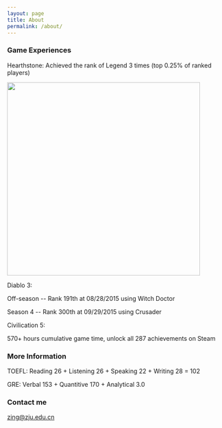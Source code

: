 ```yaml
---
layout: page
title: About
permalink: /about/
---
```


### Game Experiences

Hearthstone: Achieved the rank of Legend 3 times (top 0.25% of ranked players)

<img src="{{ site.baseurl }}/images/hearthstone.png" style="width: 450px;"/>

Diablo 3: 

Off-season -- Rank 191th at 08/28/2015 using Witch Doctor

Season 4 --  Rank 300th at 09/29/2015 using Crusader

Civilication 5:

570+ hours cumulative game time, unlock all 287 achievements on Steam

### More Information

TOEFL: Reading 26 + Listening 26 + Speaking 22 + Writing 28 = 102

GRE:   Verbal 153 + Quantitive 170 + Analytical 3.0

### Contact me

[zing@zju.edu.cn](mailto:zing@zju.edu.cn)